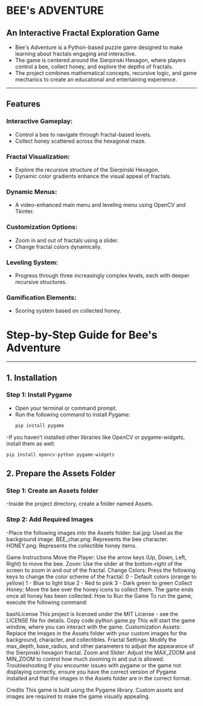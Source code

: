 # **BEE's ADVENTURE**

## **An Interactive Fractal Exploration Game**
- Bee's Adventure is a Python-based puzzle game designed to make learning about fractals engaging and interactive.
- The game is centered around the Sierpinski Hexagon, where players control a bee, collect honey, and explore the depths of fractals.
- The project combines mathematical concepts, recursive logic, and game mechanics to create an educational and entertaining experience.

---

## **Features**

### **Interactive Gameplay:**
- Control a bee to navigate through fractal-based levels.
- Collect honey scattered across the hexagonal maze.

### **Fractal Visualization:**
- Explore the recursive structure of the Sierpinski Hexagon.
- Dynamic color gradients enhance the visual appeal of fractals.

### **Dynamic Menus:**
- A video-enhanced main menu and leveling menu using OpenCV and Tkinter.

### **Customization Options:**
- Zoom in and out of fractals using a slider.
- Change fractal colors dynamically.

### **Leveling System:**
- Progress through three increasingly complex levels, each with deeper recursive structures.

### **Gamification Elements:**
- Scoring system based on collected honey.

# **Step-by-Step Guide for Bee's Adventure**

---

## **1. Installation**

### Step 1: Install Pygame
- Open your terminal or command prompt.
- Run the following command to install Pygame:
  ```bash
  pip install pygame
-If you haven’t installed other libraries like OpenCV or pygame-widgets, install them as well:
  ```bash
  pip install opencv-python pygame-widgets
  ```

## 2. Prepare the Assets Folder

### Step 1: Create an Assets folder
-Inside the project directory, create a folder named Assets.
### Step 2: Add Required Images
-Place the following images into the Assets folder:
bal.jpg: Used as the background image.
BEE_char.png: Represents the bee character.
HONEY.png: Represents the collectible honey items.




Game Instructions
Move the Player: Use the arrow keys (Up, Down, Left, Right) to move the bee.
Zoom: Use the slider at the bottom-right of the screen to zoom in and out of the fractal.
Change Colors: Press the following keys to change the color scheme of the fractal:
0 - Default colors (orange to yellow)
1 - Blue to light blue
2 - Red to pink
3 - Dark green to green
Collect Honey: Move the bee over the honey icons to collect them. The game ends once all honey has been collected.
How to Run the Game
To run the game, execute the following command:

bashLicense
This project is licensed under the MIT License - see the LICENSE file for details.
Copy code
python game.py
This will start the game window, where you can interact with the game.
Customization
Assets: Replace the images in the Assets folder with your custom images for the background, character, and collectibles.
Fractal Settings: Modify the max_depth, base_radius, and other parameters to adjust the appearance of the Sierpinski hexagon fractal.
Zoom and Slider: Adjust the MAX_ZOOM and MIN_ZOOM to control how much zooming in and out is allowed.
Troubleshooting
If you encounter issues with pygame or the game not displaying correctly, ensure you have the correct version of Pygame installed and that the images in the Assets folder are in the correct format.

Credits
This game is built using the Pygame library.
Custom assets and images are required to make the game visually appealing.
